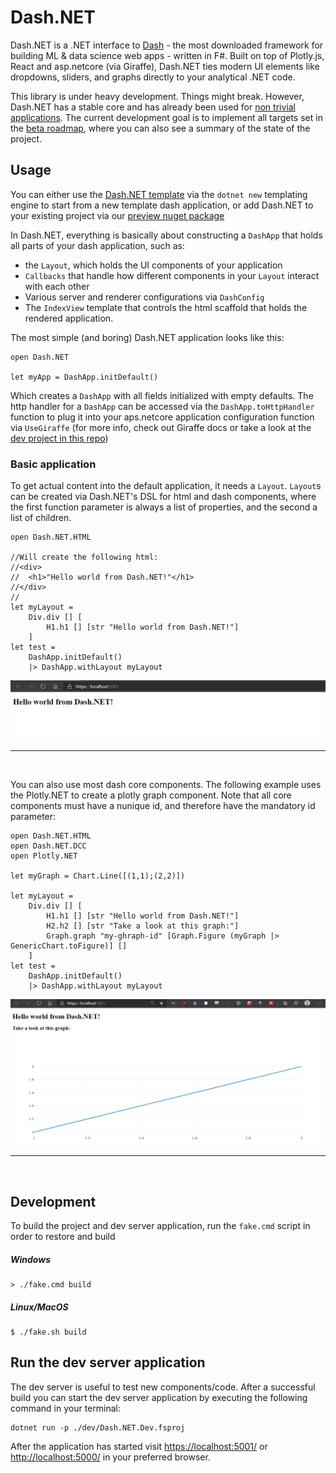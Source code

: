 # Dash.NET

Dash.NET is a .NET interface to [Dash](https://plotly.com/dash/) - the most downloaded framework for building ML &amp; data science web apps - written in F#. Built on top of Plotly.js, React and asp.netcore (via Giraffe), Dash.NET ties modern UI elements like dropdowns, sliders, and graphs directly to your analytical .NET code.

This library is under heavy development. Things might break. However, Dash.NET has a stable core and has already been used for [non trivial applications](https://github.com/CSBiology/TMEA). The current development goal is to implement all targets set in the [beta roadmap](https://github.com/plotly/Dash.NET/issues/4), where you can also see a summary of the state of the project.

## Usage

You can either use the [Dash.NET template](https://github.com/plotly/Dash.NET.Template) via the `dotnet new` templating engine to start from a new template dash application, or add Dash.NET to your existing project via our [preview nuget package](https://www.nuget.org/packages/Dash.NET)

In Dash.NET, everything is basically about constructing a `DashApp` that holds all parts of your dash application, such as:
-  the `Layout`, which holds the UI components of your application
- `Callbacks` that handle how different components in your `Layout` interact with each other
- Various server and renderer configurations via `DashConfig`
- The `IndexView` template that controls the html scaffold that holds the rendered application.

The most simple (and boring) Dash.NET application looks like this:

```F#
open Dash.NET

let myApp = DashApp.initDefault()
```

Which creates a `DashApp` with all fields initialized with empty defaults. The http handler for a `DashApp` can be accessed via the `DashApp.toHttpHandler` function to plug it into your aps.netcore application configuration function via `UseGiraffe` (for more info, check out Giraffe docs or take a look at the [dev project in this repo](https://github.com/plotly/Dash.NET/blob/dev/dev/Program.fs#L104))

### Basic application

To get actual content into the default application, it needs a `Layout`. `Layout`s can be created via Dash.NET's DSL for html and dash components, where the first function parameter is always a list of properties, and the second a list of children.

```F#
open Dash.NET.HTML

//Will create the following html:
//<div>
//  <h1>"Hello world from Dash.NET!"</h1>
//</div>
//
let myLayout = 
    Div.div [] [
        H1.h1 [] [str "Hello world from Dash.NET!"]
    ]
let test = 
    DashApp.initDefault()
    |> DashApp.withLayout myLayout
```

![](docsrc/img/hello-world.png)

---

<br>

You can also use most dash core components. The following example uses the Plotly.NET to create a plotly graph component. Note that all core components must have a nunique id, and therefore have the mandatory id parameter:

```F#
open Dash.NET.HTML
open Dash.NET.DCC
open Plotly.NET

let myGraph = Chart.Line([(1,1);(2,2)])

let myLayout = 
    Div.div [] [
        H1.h1 [] [str "Hello world from Dash.NET!"]
        H2.h2 [] [str "Take a look at this graph:"]
        Graph.graph "my-ghraph-id" [Graph.Figure (myGraph |> GenericChart.toFigure)] []
    ]
let test = 
    DashApp.initDefault()
    |> DashApp.withLayout myLayout
```

![](docsrc/img/hello-graph.png)

---

<br>


## Development

To build the project and dev server application, run the `fake.cmd` script in order to restore and build 

##### Windows
```
> ./fake.cmd build
```

##### Linux/MacOS
```
$ ./fake.sh build
```

## Run the dev server application

The dev server is useful to test new components/code. After a successful build 
you can start the dev server application by executing the following command in your terminal:

```
dotnet run -p ./dev/Dash.NET.Dev.fsproj
```

After the application has started visit [https://localhost:5001/](https://localhost:5001/) or [http://localhost:5000/](http://localhost:5000/) in your preferred browser.